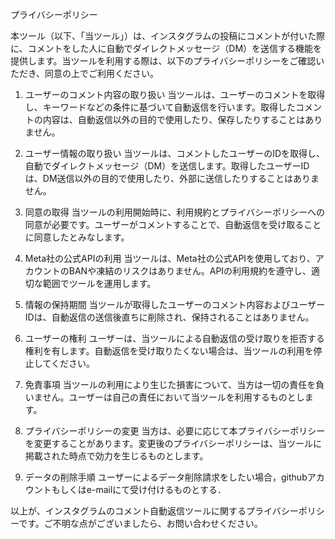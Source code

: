 プライバシーポリシー

本ツール（以下、「当ツール」）は、インスタグラムの投稿にコメントが付いた際に、コメントをした人に自動でダイレクトメッセージ（DM）を送信する機能を提供します。当ツールを利用する際は、以下のプライバシーポリシーをご確認いただき、同意の上でご利用ください。

1. ユーザーのコメント内容の取り扱い
当ツールは、ユーザーのコメントを取得し、キーワードなどの条件に基づいて自動返信を行います。取得したコメントの内容は、自動返信以外の目的で使用したり、保存したりすることはありません。

2. ユーザー情報の取り扱い
当ツールは、コメントしたユーザーのIDを取得し、自動でダイレクトメッセージ（DM）を送信します。取得したユーザーIDは、DM送信以外の目的で使用したり、外部に送信したりすることはありません。

3. 同意の取得
当ツールの利用開始時に、利用規約とプライバシーポリシーへの同意が必要です。ユーザーがコメントすることで、自動返信を受け取ることに同意したとみなします。

4. Meta社の公式APIの利用
当ツールは、Meta社の公式APIを使用しており、アカウントのBANや凍結のリスクはありません。APIの利用規約を遵守し、適切な範囲でツールを運用します。

5. 情報の保持期間
当ツールが取得したユーザーのコメント内容およびユーザーIDは、自動返信の送信後直ちに削除され、保持されることはありません。

6. ユーザーの権利
ユーザーは、当ツールによる自動返信の受け取りを拒否する権利を有します。自動返信を受け取りたくない場合は、当ツールの利用を停止してください。

7. 免責事項
当ツールの利用により生じた損害について、当方は一切の責任を負いません。ユーザーは自己の責任において当ツールを利用するものとします。

8. プライバシーポリシーの変更
当方は、必要に応じて本プライバシーポリシーを変更することがあります。変更後のプライバシーポリシーは、当ツールに掲載された時点で効力を生じるものとします。

9. データの削除手順
ユーザーによるデータ削除請求をしたい場合，githubアカウントもしくはe-mailにて受け付けるものとする．

以上が、インスタグラムのコメント自動返信ツールに関するプライバシーポリシーです。ご不明な点がございましたら、お問い合わせください。
